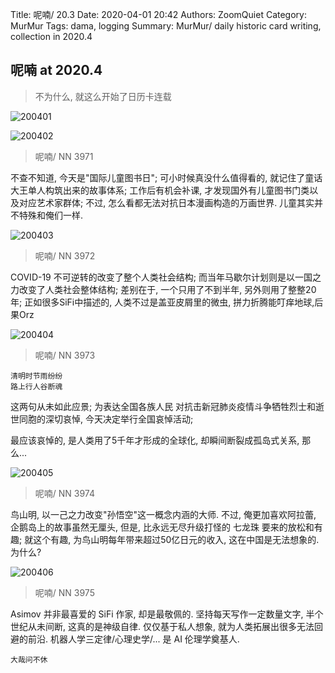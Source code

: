 Title: 呢喃/ 20.3
Date: 2020-04-01 20:42
Authors: ZoomQuiet
Category: MurMur
Tags: dama, logging
Summary: MurMur/ daily historic card writing, collection in 2020.4


## 呢喃 at 2020.4
> 不为什么, 就这么开始了日历卡连载

![200401](http://ydlj.zoomquiet.top/ipic/2021-07-25-zq42-today-card-2004.001.jpeg)


![200402](http://ydlj.zoomquiet.top/ipic/2021-07-25-zq42-today-card-2004.002.jpeg)

> 呢喃/ NN 3971

不查不知道, 今天是"国际儿童图书日";
可小时候真没什么值得看的, 就记住了童话大王单人构筑出来的故事体系;
工作后有机会补课, 才发现国外有儿童图书门类以及对应艺术家群体;
不过, 怎么看都无法对抗日本漫画构造的万画世界.
儿童其实并不特殊和俺们一样.

![200403](http://ydlj.zoomquiet.top/ipic/2021-07-25-zq42-today-card-2004.003.jpeg)

> 呢喃/ NN 3972

COVID-19 不可逆转的改变了整个人类社会结构;
而当年马歇尔计划则是以一国之力改变了人类社会整体结构;
差别在于, 一个只用了不到半年, 另外则用了整整20年;
正如很多SiFi中描述的,
人类不过是盖亚皮屑里的微虫, 拼力折腾能叮痒地球,后果Orz


![200404](http://ydlj.zoomquiet.top/ipic/2021-07-25-zq42-today-card-2004.004.jpeg)


> 呢喃/ NN 3973

    清明时节雨纷纷
    路上行人谷断魂

这两句从未如此应景; 
为表达全国各族人民
对抗击新冠肺炎疫情斗争牺牲烈士和逝世同胞的深切哀悼, 
今天决定举行全国哀悼活动; 

最应该哀悼的, 是人类用了5千年才形成的全球化,
却瞬间断裂成孤岛式关系, 那么...

![200405](http://ydlj.zoomquiet.top/ipic/2021-07-25-zq42-today-card-2004.005.jpeg)

> 呢喃/ NN 3974

鸟山明, 以一己之力改变"孙悟空"这一概念内涵的大师.
不过, 俺更加喜欢阿拉蕾, 企鹅岛上的故事虽然无厘头, 但是, 比永远无尽升级打怪的 七龙珠 要来的放松和有趣;
就这个有趣, 为鸟山明每年带来超过50亿日元的收入, 这在中国是无法想象的.
为什么?


![200406](http://ydlj.zoomquiet.top/ipic/2021-07-25-zq42-today-card-2004.006.jpeg)

> 呢喃/ NN 3975

Asimov 并非最喜爱的 SiFi 作家, 却是最敬佩的.
坚持每天写作一定数量文字, 半个世纪从未间断, 这真的是神级自律.
仅仅基于私人想象, 就为人类拓展出很多无法回避的前沿.
机器人学三定律/心理史学/...
是 AI 伦理学奠基人.

    大哉问不休





















